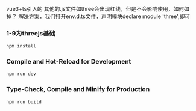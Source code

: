 vue3+ts引入的 其他的.js文件如three会出现红线，但是不会影响使用，如何如掉？
解决方案，我们打开env.d.ts文件，声明模块declare module 'three',即可

### 1-9为threejs基础

```sh
npm install
```

### Compile and Hot-Reload for Development

```sh
npm run dev
```

### Type-Check, Compile and Minify for Production

```sh
npm run build
```
